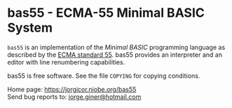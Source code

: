 bas55 - ECMA-55 Minimal BASIC System
====================================

`bas55` is an implementation of the *Minimal BASIC* programming language as
described by the [ECMA standard 55][1]. bas55 provides an interpreter and an
editor with line renumbering capabilities.

bas55 is free software. See the file `COPYING` for copying conditions.

Home page: https://jorgicor.niobe.org/bas55  
Send bug reports to: jorge.giner@hotmail.com

[1]: https://www.ecma-international.org/publications-and-standards/standards/ecma-55/

